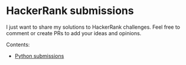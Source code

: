 # HackerRank submissions

I just want to share my solutions to HackerRank challenges. Feel free to comment or create
PRs to add your ideas and opinions.

Contents:

- [Python submissions](python/)
